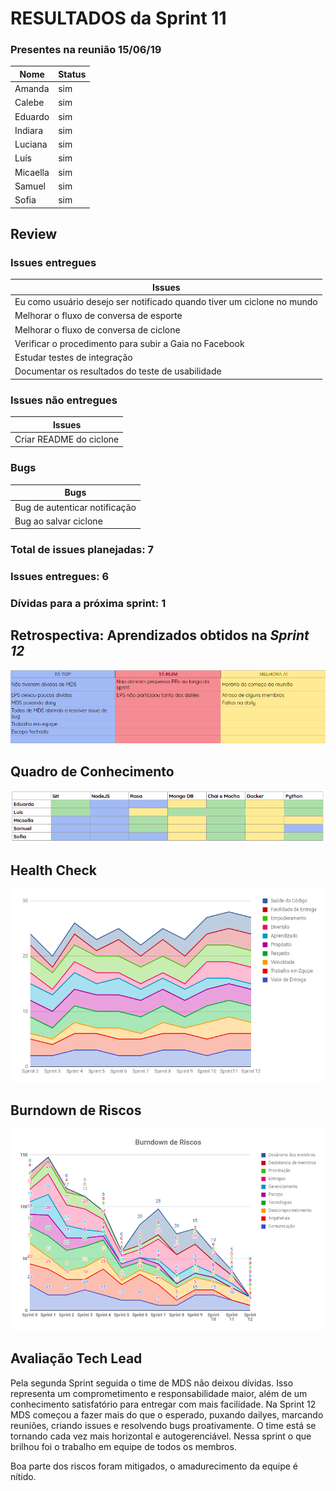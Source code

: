 # RESULTADOS da Sprint 11

### Presentes na reunião 15/06/19

| Nome | Status |
| --------- | -------- |
| Amanda | sim |
| Calebe | sim |
| Eduardo | sim |
| Indiara | sim |
| Luciana | sim |
| Luís | sim |
| Micaella | sim |
| Samuel | sim |
| Sofia | sim |


## Review

### Issues entregues

| Issues | 
| --------- |
| Eu como usuário desejo ser notificado quando tiver um ciclone no mundo |   
| Melhorar o fluxo de conversa de esporte |
| Melhorar o fluxo de conversa de ciclone |
| Verificar o procedimento para subir a Gaia no Facebook |
| Estudar testes de integração |
| Documentar os resultados do teste de usabilidade |


### Issues não entregues 

| Issues | 
| --------- | 
| Criar README do ciclone |

### Bugs

| Bugs |
| ---- |
| Bug de autenticar notificação |
| Bug ao salvar ciclone |

### Total de issues planejadas: 7

### Issues entregues: 6

### Dívidas para a próxima sprint: 1

## Retrospectiva: Aprendizados obtidos na *Sprint 12* 

![Retrospectiva Sprint 12](../../assets/imgs/retrospectiva/retrospectiva-S12.png)


## Quadro de Conhecimento 

![Quadro de Conhecimento Sprint 5](../../assets/imgs/conhecimento/conhecimento-s12.png)


## Health Check 

![Health Check Sprint 5](../../assets/imgs/healthcheck/healthcheck-s12.png)

## Burndown de Riscos 

![Burndown de Riscos 5](../../assets/imgs/riscos/riscos12.png)


## Avaliação Tech Lead

<p>
    Pela segunda Sprint seguida o time de MDS não deixou dívidas. Isso representa um comprometimento e responsabilidade maior, além de um conhecimento satisfatório para entregar com mais facilidade. 
    Na Sprint 12 MDS começou a fazer mais do que o esperado, puxando dailyes, marcando reuniões, criando issues e resolvendo bugs proativamente. O time está se tornando cada vez mais horizontal e autogerenciável. Nessa sprint o que brilhou foi o trabalho em equipe de todos os membros.  
</p>   
<p>
    Boa parte dos riscos foram mitigados, o amadurecimento da equipe é nítido. 
</p>